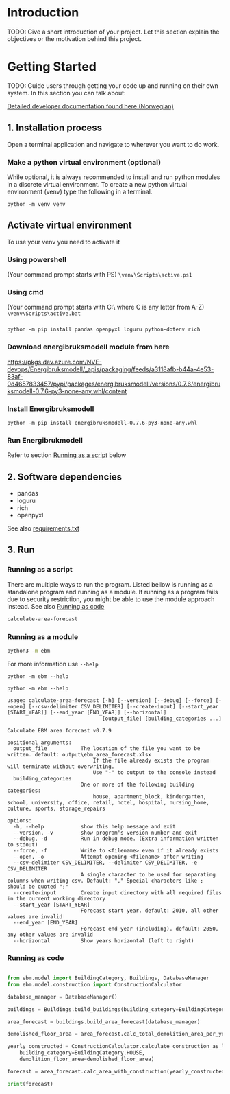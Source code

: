 # Introduction 
TODO: Give a short introduction of your project. Let this section explain the objectives or the motivation behind this project. 

# Getting Started
TODO: Guide users through getting your code up and running on their own system. In this section you can talk about:

[Detailed developer documentation found here (Norwegian)](docs/README.md)

## 1. Installation process
Open a terminal application and navigate to wherever you want to do work. 

### Make a python virtual environment (optional)
While optional, it is always recommended to install and run python modules in a discrete virtual environment. To create a 
new python virtual environment (venv) type the following in a terminal.

 `python -m venv venv`

## Activate virtual environment
To use your venv you need to activate it
### Using powershell
(Your command prompt starts with PS) 
`\venv\Scripts\active.ps1`

### Using cmd
(Your command prompt starts with C:\ where C is any letter from A-Z)
`\venv\Scripts\active.bat`

###
`python -m pip install pandas openpyxl loguru python-dotenv rich`

### Download energibruksmodell module from here
  https://pkgs.dev.azure.com/NVE-devops/Energibruksmodell/_apis/packaging/feeds/a3118afb-b44a-4e53-83af-0d4657833457/pypi/packages/energibruksmodell/versions/0.7.6/energibruksmodell-0.7.6-py3-none-any.whl/content

### Install Energibruksmodell
`python -m pip install energibruksmodell-0.7.6-py3-none-any.whl`

### Run Energibrukmodell
 Refer to section [Running as a script](#running-as-a-script) below

    
    
## 2. Software dependencies
  - pandas
  - loguru
  - rich
  - openpyxl
   
  See also [requirements.txt](requirements.txt)

## 3. Run

### Running as a script

There are multiple ways to run the program. Listed bellow is running as a standalone program and running as a module. If 
running as a program fails due to security restriction, you might be able to use the module approach instead. See also [Running as code](#running-as-code)

```cmd
calculate-area-forecast
```

### Running as a module

```cmd
python3 -m ebm
```

For more information use `--help`

`python -m ebm --help`

```shell
python -m ebm --help

usage: calculate-area-forecast [-h] [--version] [--debug] [--force] [--open] [--csv-delimiter CSV_DELIMITER] [--create-input] [--start_year [START_YEAR]] [--end_year [END_YEAR]] [--horizontal]
                               [output_file] [building_categories ...]

Calculate EBM area forecast v0.7.9

positional arguments:
  output_file           The location of the file you want to be written. default: output\ebm_area_forecast.xlsx
                            If the file already exists the program will terminate without overwriting.
                            Use "-" to output to the console instead
  building_categories
                        One or more of the following building categories:
                            house, apartment_block, kindergarten, school, university, office, retail, hotel, hospital, nursing_home, culture, sports, storage_repairs

options:
  -h, --help            show this help message and exit
  --version, -v         show program's version number and exit
  --debug, -d           Run in debug mode. (Extra information written to stdout)
  --force, -f           Write to <filename> even if it already exists
  --open, -o            Attempt opening <filename> after writing
  --csv-delimiter CSV_DELIMITER, --delimiter CSV_DELIMITER, -e CSV_DELIMITER
                        A single character to be used for separating columns when writing csv. Default: "," Special characters like ; should be quoted ";"
  --create-input        Create input directory with all required files in the current working directory
  --start_year [START_YEAR]
                        Forecast start year. default: 2010, all other values are invalid
  --end_year [END_YEAR]
                        Forecast end year (including). default: 2050, any other values are invalid
  --horizontal          Show years horizontal (left to right)
```


### Running as code
```python

from ebm.model import BuildingCategory, Buildings, DatabaseManager
from ebm.model.construction import ConstructionCalculator

database_manager = DatabaseManager()

buildings = Buildings.build_buildings(building_category=BuildingCategory.HOUSE)

area_forecast = buildings.build_area_forecast(database_manager)

demolished_floor_area = area_forecast.calc_total_demolition_area_per_year()

yearly_constructed = ConstructionCalculator.calculate_construction_as_list(
    building_category=BuildingCategory.HOUSE,
    demolition_floor_area=demolished_floor_area)

forecast = area_forecast.calc_area_with_construction(yearly_constructed)

print(forecast)


```
